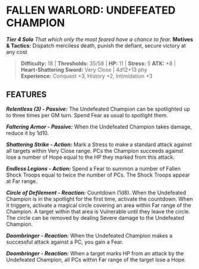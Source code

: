 ﻿---
tags:
  - Adversary
  - Creature
  - Statblock

name: 'FALLEN WARLORD: UNDEFEATED CHAMPION'
tier: 4
type: Solo
description: 'That which only the most feared have a chance to fear.'
motives_and_tactics: 'Dispatch merciless death, punish the defiant, secure victory at any cost'
difficulty: '18'
thresholds: '35/58'
hp: '11'
stress: '5'
atk: '+8'
attack: 'Heart-Shattering Sword'
range: 'Very Close'
damage: '4d12+13 phy'
experience:
  - 'Conquest +3, History +2, Intimidation +3'
feats:
- name: 'Relentless (3)'
  type: 'Passive'
  text: 'The Undefeated Champion can be spotlighted up to three times per GM turn. Spend Fear as usual to spotlight them.'
- name: 'Faltering Armor'
  type: 'Passive'
  text: 'When the Undefeated Champion takes damage, reduce it by 1d10.'
- name: 'Shattering Strike'
  type: 'Action'
  text: 'Mark a Stress to make a standard attack against all targets within Very Close range. PCs the Champion succeeds against lose a number of Hope equal to the HP they marked from this attack.'
- name: 'Endless Legions'
  type: 'Action'
  text: 'Spend a Fear to summon a number of Fallen Shock Troops equal to twice the number of PCs. The Shock Troops appear at Far range.'
- name: 'Circle of Defilement'
  type: 'Reaction'
  text: 'Countdown (1d8). When the Undefeated Champion is in the spotlight for the first time, activate the countdown. When it triggers, activate a magical circle covering an area within Far range of the Champion. A target within that area is Vulnerable until they leave the circle. The circle can be removed by dealing Severe damage to the Undefeated Champion.'
- name: 'Doombringer'
  type: 'Reaction'
  text: 'When the Undefeated Champion makes a successful attack against a PC, you gain a Fear.'
- name: 'Doombringer'
  type: 'Reaction'
  text: 'When a target marks HP from an attack by the Undefeated Champion, all PCs within Far range of the target lose a Hope.'
layout: Daggerheart Adversary
source: srd-adversary
statblock: true
---

# FALLEN WARLORD: UNDEFEATED CHAMPION

***Tier 4 Solo***
*That which only the most feared have a chance to fear.*
**Motives & Tactics:** Dispatch merciless death, punish the defiant, secure victory at any cost

> **Difficulty:** 18 | **Thresholds:** 35/58 | **HP:** 11 | **Stress:** 5
> **ATK:** +8 | **Heart-Shattering Sword:** Very Close | 4d12+13 phy  
> **Experience:** Conquest +3, History +2, Intimidation +3

## FEATURES

***Relentless (3) - Passive:*** The Undefeated Champion can be spotlighted up to three times per GM turn. Spend Fear as usual to spotlight them.

***Faltering Armor - Passive:*** When the Undefeated Champion takes damage, reduce it by 1d10.

***Shattering Strike - Action:*** Mark a Stress to make a standard attack against all targets within Very Close range. PCs the Champion succeeds against lose a number of Hope equal to the HP they marked from this attack.

***Endless Legions - Action:*** Spend a Fear to summon a number of Fallen Shock Troops equal to twice the number of PCs. The Shock Troops appear at Far range.

***Circle of Defilement - Reaction:*** Countdown (1d8). When the Undefeated Champion is in the spotlight for the first time, activate the countdown. When it triggers, activate a magical circle covering an area within Far range of the Champion. A target within that area is Vulnerable until they leave the circle. The circle can be removed by dealing Severe damage to the Undefeated Champion.

***Doombringer - Reaction:*** When the Undefeated Champion makes a successful attack against a PC, you gain a Fear.

***Doombringer - Reaction:*** When a target marks HP from an attack by the Undefeated Champion, all PCs within Far range of the target lose a Hope.
